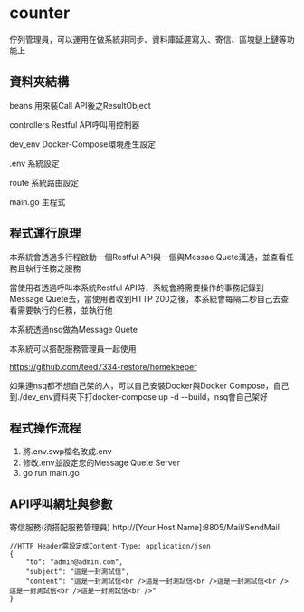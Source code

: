 # counter
佇列管理員，可以運用在做系統非同步、資料庫延遲寫入、寄信、區塊鏈上鏈等功能上

## 資料夾結構
beans 用來裝Call API後之ResultObject

controllers Restful API呼叫用控制器

dev_env Docker-Compose環境產生設定

.env 系統設定

route 系統路由設定

main.go 主程式

## 程式運行原理
本系統會透過多行程啟動一個Restful API與一個與Messae Quete溝通，並查看任務且執行任務之服務

當使用者透過呼叫本系統Restful API時，系統會將需要操作的事務記錄到Message Quete去，當使用者收到HTTP 200之後，本系統會每隔二秒自己去查看需要執行的任務，並執行他

本系統透過nsq做為Message Quete

本系統可以搭配服務管理員一起使用

https://github.com/teed7334-restore/homekeeper

如果連nsq都不想自己架的人，可以自己安裝Docker與Docker Compose，自己到./dev_env資料夾下打docker-compose up -d --build，nsq會自己架好

## 程式操作流程
1. 將.env.swp檔名改成.env
2. 修改.env並設定您的Message Quete Server
3. go run main.go

## API呼叫網址與參數
寄信服務(須搭配服務管理員) http://[Your Host Name]:8805/Mail/SendMail
```
//HTTP Header需設定成Content-Type: application/json
{
    "to": "admin@admin.com",
    "subject": "這是一封測試信",
    "content": "這是一封測試信<br />這是一封測試信<br />這是一封測試信<br />這是一封測試信<br />這是一封測試信<br />"
}
```